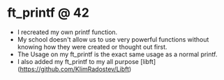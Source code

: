 # ft_printf @ 42

- I recreated my own printf function.
- My school doesn't allow us to use very powerful functions without knowing how they were created or thought out first.  
- The Usage on my ft_printf is the exact same usage as a normal printf.
- I also added my ft_printf to my all purpose [libft] (https://github.com/KlimRadostev/Libft)

